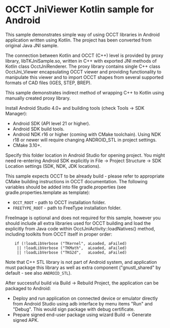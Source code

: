 OCCT JniViewer Kotlin sample for Android
================== 

This sample demonstrates simple way of using OCCT libraries in Android application written using Kotlin.
The project has been converted from original Java JNI sample.

The connection between Kotlin and OCCT (C++) level is provided by proxy library, libTKJniSample.so, written in C++ with exported JNI methods of Kotlin class OcctJniRenderer.
The proxy library contains single C++ class OcctJni_Viewer encapsulating OCCT viewer and providing functionality to manipulate this viewer
and to import OCCT shapes from several supported formats of CAD files (IGES, STEP, BREP).

This sample demonstrates indirect method of wrapping C++ to Kotlin using manually created proxy library.

Install Android Studio 4.0+ and building tools (check Tools -> SDK Manager):
- Android SDK (API level 21 or higher).
- Android SDK build tools.
- Android NDK r16 or higher (coming with CMake toolchain).
  Using NDK r18 or newer will require changing ANDROID_STL in project settings.
- CMake 3.10+.

Specify this folder location in Android Studio for opening project.
You might need re-entering Android SDK explicitly in File -> Project Structure -> SDK Location settings (SDK, NDK, JDK locations).

This sample expects OCCT to be already build - please refer to appropriate CMake building instructions in OCCT documentation.
The following variables should be added into file gradle.properties (see gradle.properties.template as template):
- `OCCT_ROOT` - path to OCCT installation folder.
- `FREETYPE_ROOT` - path to FreeType installation folder.

FreeImage is optional and does not required for this sample, however you should include all extra libraries used for OCCT building
and load the explicitly from Java code within OcctJniActivity::loadNatives() method, including toolkits from OCCT itself in proper order:
~~~~
    if (!loadLibVerbose ("TKernel", aLoaded, aFailed)
     || !loadLibVerbose ("TKMath",  aLoaded, aFailed)
     || !loadLibVerbose ("TKG2d",   aLoaded, aFailed)
~~~~
Note that C++ STL library is not part of Android system, and application must package this library as well as extra component ("gnustl_shared" by default - see also `ANDROID_STL`).

After successful build via Build -> Rebuild Project, the application can be packaged to Android:
- Deploy and run application on connected device or emulator directly from Android Studio using adb interface by menu items "Run" and "Debug". This would sign package with debug certificate.
- Prepare signed end-user package using wizard Build -> Generate signed APK.
